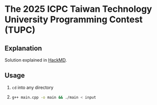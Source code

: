 # The 2025 ICPC Taiwan Technology University Programming Contest (TUPC)

## Explanation

Solution explained in [HackMD](https://hackmd.io/@co0okie/tupc2025).

## Usage

1. `cd` into any directory

2. 
    ```bash
    g++ main.cpp -o main && ./main < input
    ```